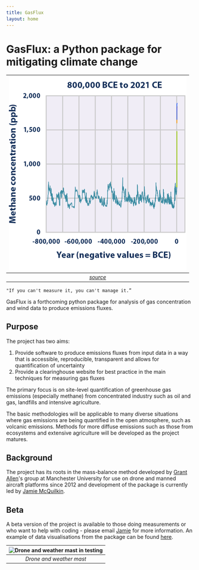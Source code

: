 ```yaml
---
title: GasFlux
layout: home
---
```


# GasFlux: a Python package for mitigating climate change

| ![Alt text](image.png) |
|:--:| 
| *[source](https://www.epa.gov/climate-indicators/climate-change-indicators-atmospheric-concentrations-greenhouse-gases#)* |

    "If you can't measure it, you can't manage it.”

GasFlux is a forthcoming python package for analysis of gas concentration and wind data to produce emissions fluxes.

## Purpose
The project has two aims:
1. Provide software to produce emissions fluxes from input data in a way that is accessible, reproducible, transparent and allows for quantification of uncertainty
2. Provide a clearinghouse website for best practice in the main techniques for measuring gas fluxes

The primary focus is on site-level quantification of greenhouse gas emissions (especially methane) from concentrated industry such as oil and gas, landfills and intensive agriculture.

The basic methodologies will be applicable to many diverse situations where gas emissions are being quantified in the open atmosphere, such as volcanic emissions. Methods for more diffuse emissions such as those from ecosystems and extensive agriculture will be developed as the project matures.

## Background

The project has its roots in the mass-balance method developed by [Grant Allen]'s group at Manchester University for use on drone and manned aircraft platforms since 2012 and development of the package is currently led by [Jamie McQuilkin].

## Beta

A beta version of the project is available to those doing measurements or who want to help with coding - please email [Jamie](mailto:jamie.mcquilkin@postgrad.manchester.ac.uk) for more information. An example of data visualisations from the package can be found [here](graphics_display).

[Grant Allen]: https://research.manchester.ac.uk/en/persons/grant.allen
[Jamie McQuilkin]: https://github.com/pipari

| ![Drone and weather mast in testing](PXL_20230607_150044906.MP.jpg) |
|:--:|
| *Drone and weather mast* |